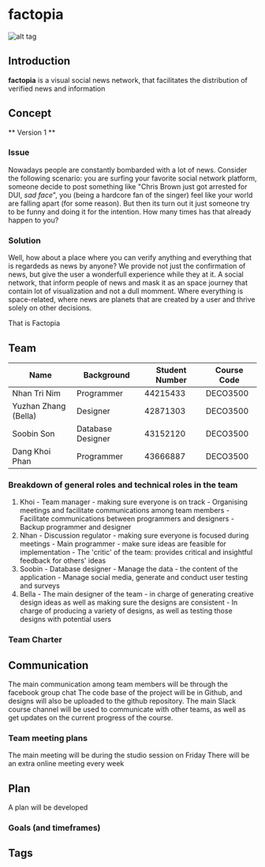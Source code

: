 # factopia #
![alt tag](http://i.imgur.com/FhewJSP.jpg?1)

## Introduction ##
**factopia** is a visual social news network, that facilitates the distribution of verified news and information

## Concept ##

** Version 1 **

### Issue
  
  Nowadays people are constantly bombarded with a lot of news. 
  Consider the following scenario: you are surfing your favorite social network platform, someone decide to post something like "Chris Brown just got arrested for DUI, *sad face*", you (being a hardcore fan of the singer) feel like your world are falling apart (for some reason). 
  But then its turn out it just someone try to be funny and doing it for the intention. How many times has that already happen to you?
  
### Solution
  Well, how about a place where you can verify anything and everything that is regardeds as news by anyone?
  We provide not just the confirmation of news, but give the user a wonderfull experience while they at it.
  A social network, that inform people of news and mask it as an space journey that contain lot of visualization and not a dull momment. Where everything is space-related, where news are planets that are created by a user and thrive solely on other decisions.
  
  That is Factopia

## Team
Name | Background | Student Number | Course Code
---- | ---- | -------------- | -----------
Nhan Tri Nim | Programmer | 44215433 | DECO3500
Yuzhan Zhang (Bella) | Designer | 42871303 | DECO3500
Soobin Son | Database Designer | 43152120 | DECO3500
Dang Khoi Phan | Programmer | 43666887 | DECO3500

  ### Breakdown of general roles and technical roles in the team
  1. Khoi
    - Team manager - making sure everyone is on track
    - Organising meetings and facilitate communications among team members
    - Facilitate communications between programmers and designers
    - Backup programmer and designer
  2. Nhan
    - Discussion regulator - making sure everyone is focused during meetings
    - Main programmer - make sure ideas are feasible for implementation
    - The 'critic' of the team: provides critical and insightful feedback for others' ideas
  3. Soobin
    - Database designer
    - Manage the data - the content of the application
    - Manage social media, generate and conduct user testing and surveys
  4. Bella
    - The main designer of the team - in charge of generating creative design ideas as well as making sure the designs are consistent
    - In charge of producing a variety of designs, as well as testing those designs with potential users

  ### Team Charter
  
## Communication ##
The main communication among team members will be through the facebook group chat 
The code base of the project will be in Github, and designs will also be uploaded to the github repository.
The main Slack course channel will be used to communicate with other teams, as well as get updates on the current progress of the course.

### Team meeting plans ###
The main meeting will be during the studio session on Friday
There will be an extra online meeting every week 

## Plan ##
A plan will be developed 

### Goals (and timeframes)

## Tags
